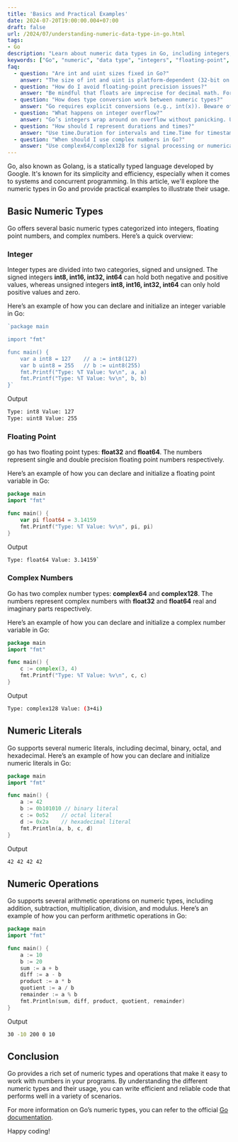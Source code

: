 ```yaml
---
title: 'Basics and Practical Examples'
date: 2024-07-20T19:00:00.004+07:00
draft: false
url: /2024/07/understanding-numeric-data-type-in-go.html
tags: 
- Go
description: "Learn about numeric data types in Go, including integers, floating-point numbers, and complex numbers. Explore practical examples."
keywords: ["Go", "numeric", "data type", "integers", "floating-point", "complex numbers", "examples"]
faq:
  - question: "Are int and uint sizes fixed in Go?"
    answer: "The size of int and uint is platform-dependent (32-bit on 32-bit systems, 64-bit on 64-bit systems). Use explicitly sized types (int32, int64) when size matters for serialization or cross-platform code."
  - question: "How do I avoid floating-point precision issues?"
    answer: "Be mindful that floats are imprecise for decimal math. For money and exact decimals, use integer cents or a decimal library."
  - question: "How does type conversion work between numeric types?"
    answer: "Go requires explicit conversions (e.g., int(x)). Beware of overflow or truncation when converting between different sizes or signedness."
  - question: "What happens on integer overflow?"
    answer: "Go’s integers wrap around on overflow without panicking. Use checks, larger types, or math/bits helpers as needed."
  - question: "How should I represent durations and times?"
    answer: "Use time.Duration for intervals and time.Time for timestamps. Avoid storing durations as raw integers when you can use the typed APIs."
  - question: "When should I use complex numbers in Go?"
    answer: "Use complex64/complex128 for signal processing or numerical algorithms that require complex arithmetic. For general app code, they’re rarely needed."
---
```


Go, also known as Golang, is a statically typed language developed by Google. It's known for its simplicity and efficiency, especially when it comes to systems and concurrent programming. In this article, we'll explore the numeric types in Go and provide practical examples to illustrate their usage.

Basic Numeric Types
-------------------

Go offers several basic numeric types categorized into integers, floating point numbers, and complex numbers. Here’s a quick overview:

### Integer

Integer types are divided into two categories, signed and unsigned. The signed integers **int8, int16, int32, int64** can hold both negative and positive values, whereas unsigned integers **int8, int16, int32, int64** can only hold positive values and zero.

Here’s an example of how you can declare and initialize an integer variable in Go:

```go
`package main

import "fmt"

func main() {
    var a int8 = 127    // a := int8(127)
    var b uint8 = 255   // b := uint8(255)
    fmt.Printf("Type: %T Value: %v\n", a, a)
    fmt.Printf("Type: %T Value: %v\n", b, b)
}` 

```

Output

```bash
Type: int8 Value: 127
Type: uint8 Value: 255

```

### Floating Point

go has two floating point types: **float32** and **float64**. The numbers represent single and double precision floating point numbers respectively.

Here’s an example of how you can declare and initialize a floating point variable in Go:

```go
package main
import "fmt"

func main() {
    var pi float64 = 3.14159
    fmt.Printf("Type: %T Value: %v\n", pi, pi)
}

```

Output

```bash
Type: float64 Value: 3.14159`

```

### Complex Numbers

Go has two complex number types: **complex64** and **complex128**. The numbers represent complex numbers with **float32** and **float64** real and imaginary parts respectively.

Here’s an example of how you can declare and initialize a complex number variable in Go:

```go
package main
import "fmt"

func main() {
    c := complex(3, 4)
    fmt.Printf("Type: %T Value: %v\n", c, c)
}

```

Output

```bash
Type: complex128 Value: (3+4i)

```

Numeric Literals
----------------

Go supports several numeric literals, including decimal, binary, octal, and hexadecimal. Here’s an example of how you can declare and initialize numeric literals in Go:

```go
package main
import "fmt"

func main() {
    a := 42
    b := 0b101010 // binary literal
    c := 0o52    // octal literal
    d := 0x2a    // hexadecimal literal
    fmt.Println(a, b, c, d)
}

```

Output

```bash
42 42 42 42

```

Numeric Operations
------------------

Go supports several arithmetic operations on numeric types, including addition, subtraction, multiplication, division, and modulus. Here’s an example of how you can perform arithmetic operations in Go:

```go
package main
import "fmt"

func main() {
    a := 10
    b := 20
    sum := a + b
    diff := a - b
    product := a * b
    quotient := a / b
    remainder := a % b
    fmt.Println(sum, diff, product, quotient, remainder)
}

```

Output

```bash
30 -10 200 0 10

```

Conclusion
----------

Go provides a rich set of numeric types and operations that make it easy to work with numbers in your programs. By understanding the different numeric types and their usage, you can write efficient and reliable code that performs well in a variety of scenarios.

For more information on Go’s numeric types, you can refer to the official [Go documentation](https://golang.org/ref/spec#Numeric_types).

Happy coding!
